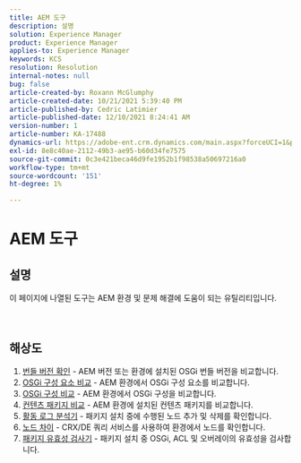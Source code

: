 ```yaml
---
title: AEM 도구
description: 설명
solution: Experience Manager
product: Experience Manager
applies-to: Experience Manager
keywords: KCS
resolution: Resolution
internal-notes: null
bug: false
article-created-by: Roxann McGlumphy
article-created-date: 10/21/2021 5:39:40 PM
article-published-by: Cedric Latimier
article-published-date: 12/10/2021 8:24:41 AM
version-number: 1
article-number: KA-17488
dynamics-url: https://adobe-ent.crm.dynamics.com/main.aspx?forceUCI=1&pagetype=entityrecord&etn=knowledgearticle&id=37f882db-9532-ec11-b6e5-000d3a5ba97a
exl-id: 8e8c40ae-2112-49b3-ae95-b60d34fe7575
source-git-commit: 0c3e421beca46d9fe1952b1f98538a50697216a0
workflow-type: tm+mt
source-wordcount: '151'
ht-degree: 1%

---
```


# AEM 도구

## 설명

이 페이지에 나열된 도구는 AEM 환경 및 문제 해결에 도움이 되는 유틸리티입니다.<br><br><br>

## 해상도


1. [번들 버전 확인](https://helpx.adobe.com/experience-manager/kb/tools/bundle-version-checker.html) - AEM 버전 또는 환경에 설치된 OSGi 번들 버전을 비교합니다.
2. [OSGi 구성 요소 비교](https://helpx.adobe.com/experience-manager/kb/tools/osgi-component-diff.html) - AEM 환경에서 OSGi 구성 요소를 비교합니다.
3. [OSGi 구성 비교](https://helpx.adobe.com/experience-manager/kb/tools/osgi-configuration-diff.html) - AEM 환경에서 OSGi 구성을 비교합니다.
4. [컨텐츠 패키지 비교](https://helpx.adobe.com/experience-manager/kb/tools/content-package-comparator.html) - AEM 환경에 설치된 컨텐츠 패키지를 비교합니다.
5. [활동 로그 분석기](https://helpx.adobe.com/experience-manager/kb/tools/activity-log-analyzer.html) - 패키지 설치 중에 수행된 노드 추가 및 삭제를 확인합니다.
6. [노드 차이](https://helpx.adobe.com/experience-manager/kb/tools/aem-node-diff.html) - CRX/DE 쿼리 서비스를 사용하여 환경에서 노드를 확인합니다.
7. [패키지 유효성 검사기](https://helpx.adobe.com/experience-manager/6-4/sites/administering/using/package-manager.html#ValidatingPackages) - 패키지 설치 중 OSGi, ACL 및 오버레이의 유효성을 검사합니다.

